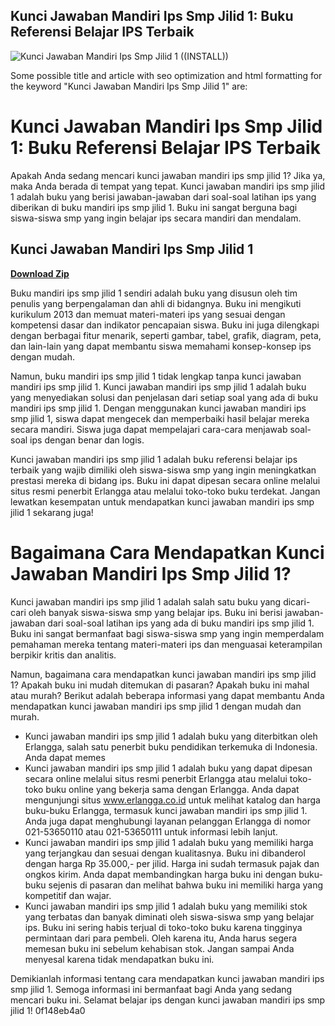 ## Kunci Jawaban Mandiri Ips Smp Jilid 1: Buku Referensi Belajar IPS Terbaik

 
![Kunci Jawaban Mandiri Ips Smp Jilid 1 ((INSTALL))](https://encrypted-tbn1.gstatic.com/images?q=tbn:ANd9GcTMfQ6IclSnTDUh9M7jW-oJC02iMqtqEq1h8sWw4LsPuZRP56Y8eKc8rBec)

 Some possible title and article with seo optimization and html formatting for the keyword "Kunci Jawaban Mandiri Ips Smp Jilid 1" are:  
# Kunci Jawaban Mandiri Ips Smp Jilid 1: Buku Referensi Belajar IPS Terbaik
 
Apakah Anda sedang mencari kunci jawaban mandiri ips smp jilid 1? Jika ya, maka Anda berada di tempat yang tepat. Kunci jawaban mandiri ips smp jilid 1 adalah buku yang berisi jawaban-jawaban dari soal-soal latihan ips yang diberikan di buku mandiri ips smp jilid 1. Buku ini sangat berguna bagi siswa-siswa smp yang ingin belajar ips secara mandiri dan mendalam.
 
## Kunci Jawaban Mandiri Ips Smp Jilid 1


[**Download Zip**](https://www.google.com/url?q=https%3A%2F%2Ffancli.com%2F2tKEx7&sa=D&sntz=1&usg=AOvVaw0fOlzWybBfoh_7OVqgaNjm)

 
Buku mandiri ips smp jilid 1 sendiri adalah buku yang disusun oleh tim penulis yang berpengalaman dan ahli di bidangnya. Buku ini mengikuti kurikulum 2013 dan memuat materi-materi ips yang sesuai dengan kompetensi dasar dan indikator pencapaian siswa. Buku ini juga dilengkapi dengan berbagai fitur menarik, seperti gambar, tabel, grafik, diagram, peta, dan lain-lain yang dapat membantu siswa memahami konsep-konsep ips dengan mudah.
 
Namun, buku mandiri ips smp jilid 1 tidak lengkap tanpa kunci jawaban mandiri ips smp jilid 1. Kunci jawaban mandiri ips smp jilid 1 adalah buku yang menyediakan solusi dan penjelasan dari setiap soal yang ada di buku mandiri ips smp jilid 1. Dengan menggunakan kunci jawaban mandiri ips smp jilid 1, siswa dapat mengecek dan memperbaiki hasil belajar mereka secara mandiri. Siswa juga dapat mempelajari cara-cara menjawab soal-soal ips dengan benar dan logis.
 
Kunci jawaban mandiri ips smp jilid 1 adalah buku referensi belajar ips terbaik yang wajib dimiliki oleh siswa-siswa smp yang ingin meningkatkan prestasi mereka di bidang ips. Buku ini dapat dipesan secara online melalui situs resmi penerbit Erlangga atau melalui toko-toko buku terdekat. Jangan lewatkan kesempatan untuk mendapatkan kunci jawaban mandiri ips smp jilid 1 sekarang juga!
  
# Bagaimana Cara Mendapatkan Kunci Jawaban Mandiri Ips Smp Jilid 1?
 
Kunci jawaban mandiri ips smp jilid 1 adalah salah satu buku yang dicari-cari oleh banyak siswa-siswa smp yang belajar ips. Buku ini berisi jawaban-jawaban dari soal-soal latihan ips yang ada di buku mandiri ips smp jilid 1. Buku ini sangat bermanfaat bagi siswa-siswa smp yang ingin memperdalam pemahaman mereka tentang materi-materi ips dan menguasai keterampilan berpikir kritis dan analitis.
 
Namun, bagaimana cara mendapatkan kunci jawaban mandiri ips smp jilid 1? Apakah buku ini mudah ditemukan di pasaran? Apakah buku ini mahal atau murah? Berikut adalah beberapa informasi yang dapat membantu Anda mendapatkan kunci jawaban mandiri ips smp jilid 1 dengan mudah dan murah.
 
- Kunci jawaban mandiri ips smp jilid 1 adalah buku yang diterbitkan oleh Erlangga, salah satu penerbit buku pendidikan terkemuka di Indonesia. Anda dapat memes
- Kunci jawaban mandiri ips smp jilid 1 adalah buku yang dapat dipesan secara online melalui situs resmi penerbit Erlangga atau melalui toko-toko buku online yang bekerja sama dengan Erlangga. Anda dapat mengunjungi situs www.erlangga.co.id untuk melihat katalog dan harga buku-buku Erlangga, termasuk kunci jawaban mandiri ips smp jilid 1. Anda juga dapat menghubungi layanan pelanggan Erlangga di nomor 021-53650110 atau 021-53650111 untuk informasi lebih lanjut.
- Kunci jawaban mandiri ips smp jilid 1 adalah buku yang memiliki harga yang terjangkau dan sesuai dengan kualitasnya. Buku ini dibanderol dengan harga Rp 35.000,- per jilid. Harga ini sudah termasuk pajak dan ongkos kirim. Anda dapat membandingkan harga buku ini dengan buku-buku sejenis di pasaran dan melihat bahwa buku ini memiliki harga yang kompetitif dan wajar.
- Kunci jawaban mandiri ips smp jilid 1 adalah buku yang memiliki stok yang terbatas dan banyak diminati oleh siswa-siswa smp yang belajar ips. Buku ini sering habis terjual di toko-toko buku karena tingginya permintaan dari para pembeli. Oleh karena itu, Anda harus segera memesan buku ini sebelum kehabisan stok. Jangan sampai Anda menyesal karena tidak mendapatkan buku ini.

Demikianlah informasi tentang cara mendapatkan kunci jawaban mandiri ips smp jilid 1. Semoga informasi ini bermanfaat bagi Anda yang sedang mencari buku ini. Selamat belajar ips dengan kunci jawaban mandiri ips smp jilid 1!
 0f148eb4a0
